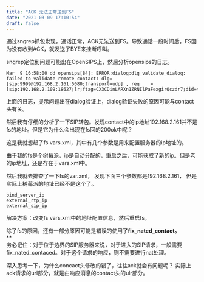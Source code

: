 ```yaml
---
title: "ACK 无法正常送到FS"
date: "2021-03-09 17:10:54"
draft: false
---
```

通过sngrep抓包发现，通话正常，ACK无法送到FS。导致通话一段时间后，FS因为没有收到ACK，就发送了BYE来挂断呼叫。

sngrep定位到问题可能出在OpenSIPS上，然后分析opensips的日志。

```shell
Mar  9 16:58:00 dd opensips[84]: ERROR:dialog:dlg_validate_dialog: failed to validate remote contact: dlg=[sip:9999@192.168.2.161:5080;transport=udp] , req    =[sip:192.168.2.109:18627;lr;ftag=CX3CDinLARXn1ZRNIlPaFexgirQczdr7;did=4c1.a9657441]
```

上面的日志，提示问题出在dialog验证上，dialog验证失败的原因可能与contact头有关。

然后我有仔细的分析了一下SIP转包。发现contact中的ip地址192.168.2.161并不是fs的地址。但是它为什么会出现在fs回的200ok中呢？

这是我就想起了fs vars.xml，其中有几个参数是用来配置服务器的ip地址的。

由于我的fs是个树莓派，ip是自动分配的，重启之后，可能获取了新的ip。但是老的ip地址，还是存在于vars.xml中。

然后我就去排查了一下fs的var.xml， 发现下面三个参数都是192.168.2.161， 但是实际上树莓派的地址已经不是这个了。

```shell
bind_server_ip
external_rtp_ip
external_sip_ip
```

解决方案：改变fs vars.xml中的地址配置信息，然后重启fs。

除了fs的原因，还有一部分原因可能是错误的使用了**fix_nated_contact。**<br />**<br />务必记住：对于位于边界的SIP服务器来说，对于进入的SIP请求，一般需要fix_nated_contaced。对于这个请求的响应，则不需要进行nat处理。

深入思考一下，为什么concact头修改的错了，往往ack就会有问题呢？ 实际上ack请求的url部分，就是由响应消息的contact头的ulr部分。

